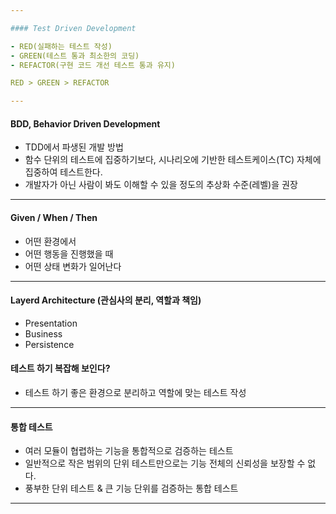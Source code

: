 ```yaml
--- 

#### Test Driven Development

- RED(실패하는 테스트 작성)
- GREEN(테스트 통과 최소한의 코딩)
- REFACTOR(구현 코드 개선 테스트 통과 유지)

RED > GREEN > REFACTOR

---
```


#### BDD, Behavior Driven Development
- TDD에서 파생된 개발 방법
- 함수 단위의 테스트에 집중하기보다,
  시나리오에 기반한 테스트케이스(TC) 자체에 집중하여 테스트한다.
- 개발자가 아닌 사람이 봐도 이해할 수 있을 정도의 
  추상화 수준(레벨)을 권장

---

#### Given / When / Then
- 어떤 환경에서
- 어떤 행동을 진행했을 때
- 어떤 상태 변화가 일어난다

--- 

#### Layerd Architecture (관심사의 분리, 역할과 책임)
- Presentation
- Business
- Persistence

#### 테스트 하기 복잡해 보인다?
- 테스트 하기 좋은 환경으로 분리하고 역할에 맞는 테스트 작성

--- 

#### 통합 테스트
- 여러 모듈이 협렵하는 기능을 통합적으로 검증하는 테스트
- 일반적으로 작은 범위의 단위 테스트만으로는 
  기능 전체의 신뢰성을 보장할 수 없다.
- 풍부한 단위 테스트 & 큰 기능 단위를 검증하는 통합 테스트

--- 